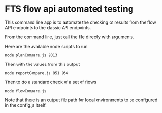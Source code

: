 # FTS flow api automated testing

This command line app is to automate the checking of results from the flow API endpoints to the classic API endpoints.

From the command line, just call the file directly with arguments.

Here are the available node scripts to run
 ```
node planCompare.js 2013

 ```

 Then with the values from this output

 ```
node reportCompare.js 851 954
 ```

Then to do a standard check of a set of flows
```
node flowCompare.js
```


 Note that there is an output file path for local environments to be configured in the config.js itself.